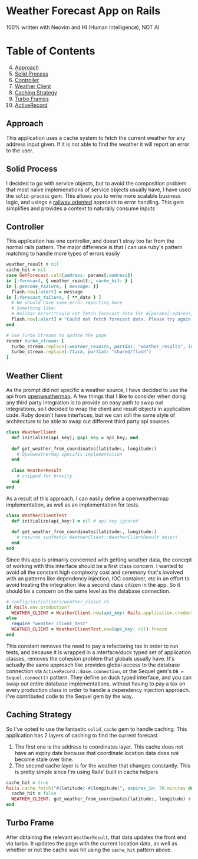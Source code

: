 # Weather Forecast App on Rails

100% written with Neovim and HI (Human Intelligence), NOT AI

# Table of Contents
4. [Approach](#approach)
3. [Solid Process](#third-example)
1. [Controller](#example)
2. [Weather Client](#example2)
4. [Caching Strategy](#fourth-examplehttpwwwfourthexamplecom)
5. [Turbo Frames](#asdf)
6. [ActiveRecord](#)

## Approach

This application uses a cache system to fetch the current weather for any address input given. If it is not able to find the weather it will report an error to the user.

## Solid Process

I decided to go with service objects, but to avoid the composition problem that most naïve implemenations of service objects usually have, I have used the `solid-process` gem. This allows you to write more scalable business logic, and usings a [railway oriented](https://fsharpforfunandprofit.com/posts/recipe-part2/) approach to error handling. This gem simplifies and provides a context to naturally consume inputs


## Controller

This application has one controller, and doesn't stray too far from the normal rails pattern. The major difference is that I can use ruby's pattern matching to handle more types of errors easily 

```ruby
weather_result = nil
cache_hit = nil
case GetForecast.call(address: params[:address])
in [:forecast, { weather_result:, cache_hit: } ]
in [:geocode_failure, { message: }]
  flash.now[:alert] = message
in [:forecast_failure, { **_data } ]
  # We should have some error reporting here
  # Something like:
  # Rollbar.error("Could not fetch forecast data for #{params[:address]}")
  flash.now[:alert] = "Could not fetch forecast data. Please try again later."
end

# Use Turbo Streams to update the page
render turbo_stream: [
  turbo_stream.replace(:weather_results, partial: "weather_results", locals: { weather_result:, cache_hit: }),
  turbo_stream.replace(:flash, partial: "shared/flash")
]
```

## Weather Client

As the prompt did not specific a weather source, I have decided to use the api from 
[openweathermap](https://openweathermap.org/). A few things that I like to consider when doing any third party integration is to provide an easy path to swap out integrations, so I decided to wrap the client and result objects in application code. Ruby doesn't have interfaces, but we can still the same style of architecture to be able to swap out different third party api sources.

```ruby
class WeatherClient
  def initialize(api_key); @api_key = api_key; end
  
  def get_weather_from_coordinates(latitude:, longitude:)
    # Openweathermap specific implementation
  end
  
  class WeatherResult
    # snipped for brevity
  end
end
```

As a result of this approach, I can easily define a openweathermap implementation, as well as an implementation for tests.

```ruby
class WeatherClientTest
  def initialize(api_key:) = nil # api key ignored
  
  def get_weather_from_coordinates(latitude:, longitude:)
    # returns synthetic WeatherClient::WeatherClientResult object
  end
end
```

Since this app is primarily concerned with getting weather data, the concept of working with this interface should be a first class concern. I wanted to avoid all the constant high complexity cost and ceremony that's involved with an patterns like dependency injection, IOC container, etc in an effort to avoid treating the integration like a second class citizen in the app. So it should be a concern on the same level as the database connection.


```ruby
# config/initializers/weather_client.rb
if Rails.env.production?
  WEATHER_CLIENT = WeatherClient.new(api_key: Rails.application.credentials[:openweathermap_api_key]).freeze
else
  require "weather_client_test"
  WEATHER_CLIENT = WeatherClientTest.new(api_key: nil).freeze
end
```

This constant removes the need to pay a refactoring tax in order to run tests, and because it is wrapped in a interface/duck typed set of application classes, removes the cohesion problem that globals usually have. It's actually the same approach like provides global access to the database connection via `ActiveRecord::Base.connection`, or the Sequel gem's `DB = Sequel.connect()` pattern. They define an duck typed interface, and you can swap out entire database implementations, without having to pay a tax on every production class in order to handle a dependency injection approach. I've contributed code to the Sequel gem by the way.



## Caching Strategy

So I've opted to use the fantastic `solid_cache` gem to handle caching. This application has 2 layers of caching to find the current forecast. 

1. The first one is the address to coordinates layer. This cache does not have an expiry date because that coordinate location data does not become stale over time.
2. The second cache layer is for the weather that changes constantly. This is pretty simple since I'm using Rails' built in cache helpers

```ruby
cache_hit = true
Rails.cache.fetch("#{latitude}-#{longitude}", expires_in: 30.minutes do
  cache_hit = false
  WEATHER_CLIENT. get_weather_from_coordinates(latitude:, longitude) # Returns WeatherClient::WeatherResult
end
```

## Turbo Frame

After obtaining the relevant `WeatherResult`, that data updates the front end via turbo. It updates the page with the current location data, as well as whether or not the cache was hit using the `cache_hit` pattern above.

